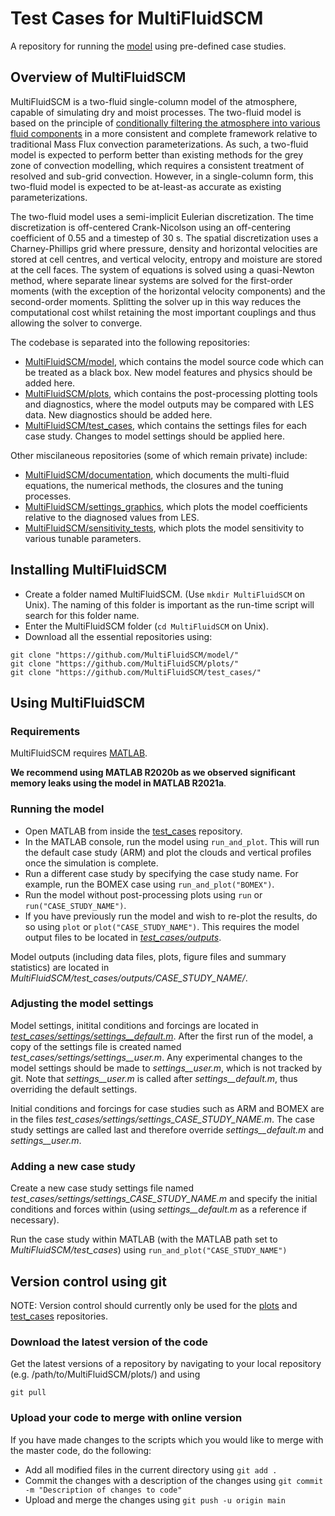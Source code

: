 # Test Cases for MultiFluidSCM
A repository for running the [model](https://github.com/MultiFluidSCM/model) using pre-defined case studies.

## Overview of MultiFluidSCM
MultiFluidSCM is a two-fluid single-column model of the atmosphere, capable of simulating dry and moist processes. The two-fluid model is based on the principle of [conditionally filtering the atmosphere into various fluid components](https://doi.org/10.1175/JAS-D-17-0130.1) in a more consistent and complete framework relative to traditional Mass Flux convection parameterizations. As such, a two-fluid model is expected to perform better than existing methods for the grey zone of convection modelling, which requires a consistent treatment of resolved and sub-grid convection. However, in a single-column form, this two-fluid model is expected to be at-least-as accurate as existing parameterizations.

The two-fluid model uses a semi-implicit Eulerian discretization. The time discretization is off-centered Crank-Nicolson using an off-centering coefficient of 0.55 and a timestep of $30~$s. The spatial discretization uses a Charney-Phillips grid where pressure, density and horizontal velocities are stored at cell centres, and vertical velocity, entropy and moisture are stored at the cell faces. The system of equations is solved using a quasi-Newton method, where separate linear systems are solved for the first-order moments (with the exception of the horizontal velocity components) and the second-order moments. Splitting the solver up in this way reduces the computational cost whilst retaining the most important couplings and thus allowing the solver to converge.

The codebase is separated into the following repositories:
- [MultiFluidSCM/model](https://github.com/MultiFluidSCM/model), which contains the model source code which can be treated as a black box. New model features and physics should be added here.
- [MultiFluidSCM/plots](https://github.com/MultiFluidSCM/plots), which contains the post-processing plotting tools and diagnostics, where the model outputs may be compared with LES data. New diagnostics should be added here.
- [MultiFluidSCM/test_cases](https://github.com/MultiFluidSCM/test_cases), which contains the settings files for each case study. Changes to model settings should be applied here.

Other miscilaneous repositories (some of which remain private) include:
- [MultiFluidSCM/documentation](https://github.com/MultiFluidSCM/documentation), which documents the multi-fluid equations, the numerical methods, the closures and the tuning processes.
- [MultiFluidSCM/settings_graphics](https://github.com/MultiFluidSCM/settings_graphics), which plots the model coefficients relative to the diagnosed values from LES.
- [MultiFluidSCM/sensitivity_tests](https://github.com/MultiFluidSCM/sensitivity_tests), which plots the model sensitivity to various tunable parameters.

## Installing MultiFluidSCM
- Create a folder named MultiFluidSCM. (Use ```mkdir MultiFluidSCM``` on Unix). The naming of this folder is important as the run-time script will search for this folder name.
- Enter the MultiFluidSCM folder (```cd MultiFluidSCM``` on Unix).
- Download all the essential repositories using:
```
git clone "https://github.com/MultiFluidSCM/model/"
git clone "https://github.com/MultiFluidSCM/plots/"
git clone "https://github.com/MultiFluidSCM/test_cases/"
```

## Using MultiFluidSCM

### Requirements
MultiFluidSCM requires [MATLAB](https://uk.mathworks.com/products/matlab.html). 

**We recommend using MATLAB R2020b as we observed significant memory leaks using the model in MATLAB R2021a**.

### Running the model
- Open MATLAB from inside the [test_cases](https://github.com/MultiFluidSCM/test_cases) repository.
- In the MATLAB console, run the model using ```run_and_plot```. This will run the default case study (ARM) and plot the clouds and vertical profiles once the simulation is complete.
- Run a different case study by specifying the case study name. For example, run the BOMEX case using ```run_and_plot("BOMEX")```.
- Run the model without post-processing plots using ```run``` or ```run("CASE_STUDY_NAME")```.
- If you have previously run the model and wish to re-plot the results, do so using ```plot``` or ```plot("CASE_STUDY_NAME")```. This requires the model output files to be located in [*test_cases/outputs*](https://github.com/MultiFluidSCM/test_cases/outputs).

Model outputs (including data files, plots, figure files and summary statistics) are located in *MultiFluidSCM/test_cases/outputs/CASE_STUDY_NAME/*.

### Adjusting the model settings
Model settings, initital conditions and forcings are located in [*test_cases/settings/settings__default.m*](https://github.com/MultiFluidSCM/test_cases/settings/settings__default.m). After the first run of the model, a copy of the settings file is created named *test_cases/settings/settings__user.m*. Any experimental changes to the model settings should be made to *settings__user.m*, which is not tracked by git. Note that *settings__user.m* is called after *settings__default.m*, thus overriding the default settings.

Initial conditions and forcings for case studies such as ARM and BOMEX are in the files *test_cases/settings/settings_CASE_STUDY_NAME.m*. The case study settings are called last and therefore override *settings__default.m* and *settings__user.m*.

### Adding a new case study

Create a new case study settings file named *test_cases/settings/settings_CASE_STUDY_NAME.m* and specify the initial conditions and forces within (using *settings__default.m* as a reference if necessary).

Run the case study within MATLAB (with the MATLAB path set to *MultiFluidSCM/test_cases*) using ```run_and_plot("CASE_STUDY_NAME")```

## Version control using git
NOTE: Version control should currently only be used for the [plots](https://github.com/MultiFluidSCM/test_cases/) and [test_cases](https://github.com/MultiFluidSCM/test_cases/) repositories.



### Download the latest version of the code
Get the latest versions of a repository by navigating to your local repository (e.g. /path/to/MultiFluidSCM/plots/) and using
```
git pull
```

### Upload your code to merge with online version
If you have made changes to the scripts which you would like to merge with the master code, do the following:
- Add all modified files in the current directory using ```git add .```
- Commit the changes with a description of the changes using ```git commit -m "Description of changes to code"```
- Upload and merge the changes using ```git push -u origin main```
